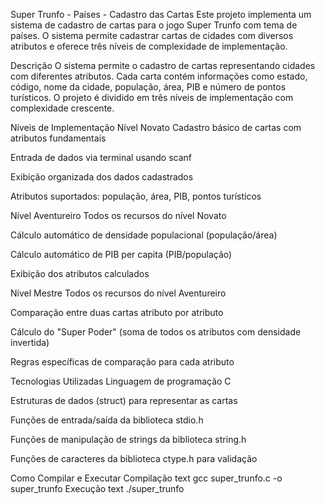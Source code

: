Super Trunfo - Países - Cadastro das Cartas
Este projeto implementa um sistema de cadastro de cartas para o jogo Super Trunfo com tema de países. O sistema permite cadastrar cartas de cidades com diversos atributos e oferece três níveis de complexidade de implementação.

Descrição
O sistema permite o cadastro de cartas representando cidades com diferentes atributos. Cada carta contém informações como estado, código, nome da cidade, população, área, PIB e número de pontos turísticos. O projeto é dividido em três níveis de implementação com complexidade crescente.

Níveis de Implementação
Nível Novato
Cadastro básico de cartas com atributos fundamentais

Entrada de dados via terminal usando scanf

Exibição organizada dos dados cadastrados

Atributos suportados: população, área, PIB, pontos turísticos

Nível Aventureiro
Todos os recursos do nível Novato

Cálculo automático de densidade populacional (população/área)

Cálculo automático de PIB per capita (PIB/população)

Exibição dos atributos calculados

Nível Mestre
Todos os recursos do nível Aventureiro

Comparação entre duas cartas atributo por atributo

Cálculo do "Super Poder" (soma de todos os atributos com densidade invertida)

Regras específicas de comparação para cada atributo

Tecnologias Utilizadas
Linguagem de programação C

Estruturas de dados (struct) para representar as cartas

Funções de entrada/saída da biblioteca stdio.h

Funções de manipulação de strings da biblioteca string.h

Funções de caracteres da biblioteca ctype.h para validação

Como Compilar e Executar
Compilação
text
gcc super_trunfo.c -o super_trunfo
Execução
text
./super_trunfo